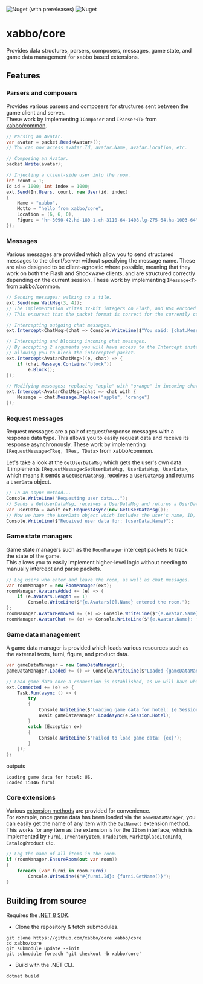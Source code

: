 ![Nuget (with prereleases)](https://img.shields.io/nuget/vpre/Xabbo.Core?style=for-the-badge) ![Nuget](https://img.shields.io/nuget/dt/Xabbo.Core?style=for-the-badge)

# xabbo/core
Provides data structures, parsers, composers, messages, game state, and game data management for xabbo based extensions.

## Features

### Parsers and composers

Provides various parsers and composers for structures sent between the game client and server.\
These work by implementing `IComposer` and `IParser<T>` from [xabbo/common](https://github.com/xabbo/common).

```cs
// Parsing an Avatar.
var avatar = packet.Read<Avatar>();
// You can now access avatar.Id, avatar.Name, avatar.Location, etc.

// Composing an Avatar.
packet.Write(avatar);

// Injecting a client-side user into the room.
int count = 1;
Id id = 1000; int index = 1000;
ext.Send(In.Users, count, new User(id, index)
{
    Name = "xabbo",
    Motto = "hello from xabbo/core",
    Location = (6, 6, 0),
    Figure = "hr-3090-42.hd-180-1.ch-3110-64-1408.lg-275-64.ha-1003-64"
});
```

### Messages

Various messages are provided which allow you to send structured messages to the client/server without specifying the message name.
These are also designed to be client-agnostic where possible, meaning that they work on both the Flash and Shockwave clients, and are structured correctly depending on the current session.
These work by implementing `IMessage<T>` from xabbo/common.

```cs
// Sending messages: walking to a tile.
ext.Send(new WalkMsg(3, 4));
// The implementation writes 32-bit integers on Flash, and B64 encoded integers on Shockwave.
// This ensurest that the packet format is correct for the currently connected client.

// Intercepting outgoing chat messages.
ext.Intercept<ChatMsg>(chat => Console.WriteLine($"You said: {chat.Message}"));

// Intercepting and blocking incoming chat messages.
// By accepting 2 arguments you will have access to the Intercept instance,
// allowing you to block the intercepted packet.
ext.Intercept<AvatarChatMsg>((e, chat) => {
    if (chat.Message.Contains("block"))
        e.Block();
});

// Modifying messages: replacing "apple" with "orange" in incoming chat messages.
ext.Intercept<AvatarChatMsg>(chat => chat with {
    Message = chat.Message.Replace("apple", "orange")
});
```

### Request messages

Request messages are a pair of request/response messages with a response data type.
This allows you to easily request data and receive its response asynchronously.
These work by implementing `IRequestMessage<TReq, TRes, TData>` from xabbo/common.

Let's take a look at the `GetUserDataMsg` which gets the user's own data.\
It implements `IRequestMessage<GetUserDataMsg, UserDataMsg, UserData>`, which means it sends a `GetUserDataMsg`, receives a `UserDataMsg` and returns a `UserData` object.

```cs
// In an async method...
Console.WriteLine("Requesting user data...");
// Sends a GetUserDataMsg, receives a UserDataMsg and returns a UserData object.
var userData = await ext.RequestAsync(new GetUserDataMsg());
// Now we have the UserData object which includes the user's name, ID, etc.
Console.WriteLine($"Received user data for: {userData.Name}");
```

### Game state managers

Game state managers such as the `RoomManager` intercept packets to track the state of the game.\
This allows you to easily implement higher-level logic without needing to manually intercept and parse packets.

```cs
// Log users who enter and leave the room, as well as chat messages.
var roomManager = new RoomManager(ext);
roomManager.AvatarsAdded += (e) => {
    if (e.Avatars.Length == 1)
        Console.WriteLine($"{e.Avatars[0].Name} entered the room.");
};
roomManager.AvatarRemoved += (e) => Console.WriteLine($"{e.Avatar.Name} left the room.");
roomManager.AvatarChat += (e) => Console.WriteLine($"{e.Avatar.Name}: {e.Message}");
```

### Game data management

A game data manager is provided which loads various resources such as the external texts, furni, figure, and product data.

```cs
var gameDataManager = new GameDataManager();
gameDataManager.Loaded += () => Console.WriteLine($"Loaded {gameDataManager.Furni?.Count} furni");

// Load game data once a connection is established, as we will have which hotel to load game data for.
ext.Connected += (e) => {
    Task.Run(async () => {
        try
        {
            Console.WriteLine($"Loading game data for hotel: {e.Session.Hotel}.");
            await gameDataManager.LoadAsync(e.Session.Hotel);
        }
        catch (Exception ex)
        {
            Console.WriteLine($"Failed to load game data: {ex}");
        }
    });
};
```
outputs
```
Loading game data for hotel: US.
Loaded 15146 furni
```

### Core extensions

Various [extension methods](https://github.com/xabbo/core/blob/dev/src/Xabbo.Core/Extensions.cs) are provided for convenience.\
For example, once game data has been loaded via the `GameDataManager`, you can easily get the name of any item with the `GetName()` extension method.\
This works for any item as the extension is for the `IItem` interface, which is implemented by `Furni`, `InventoryItem`, `TradeItem`, `MarketplaceItemInfo`, `CatalogProduct` etc.

```cs
// Log the name of all items in the room.
if (roomManager.EnsureRoom(out var room))
{
    foreach (var furni in room.Furni)
        Console.WriteLine($"#{furni.Id}: {furni.GetName()}");
}
```

## Building from source
Requires the [.NET 8 SDK](https://dotnet.microsoft.com/en-us/download/dotnet/8.0).

- Clone the repository & fetch submodules.
```
git clone https://github.com/xabbo/core xabbo/core
cd xabbo/core
git submodule update --init
git submodule foreach 'git checkout -b xabbo/core'
```
- Build with the .NET CLI.
```
dotnet build
```
